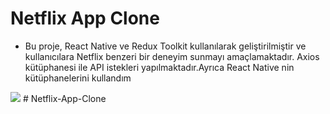 # Netflix App Clone

- Bu proje, React Native ve Redux Toolkit
kullanılarak geliştirilmiştir ve kullanıcılara Netflix benzeri bir deneyim sunmayı amaçlamaktadır. Axios kütüphanesi ile API istekleri yapılmaktadır.Ayrıca React Native nin kütüphanelerini kullandım


<img src='netflix.gif' />
# Netflix-App-Clone
